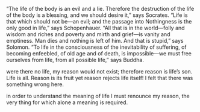 “The life of the body is an evil and a lie. Therefore the destruction of the life of the body is a blessing, and we should desire it,” says Socrates. “Life is that which should not be—an evil; and the passage into Nothingness is the only good in life,” says Schopenhauer. “All that is in the world—folly and wisdom and riches and poverty and mirth and grief—is vanity and emptiness. Man dies and nothing is left of him. And that is stupid,” says Solomon. “To life in the consciousness of the inevitability of suffering, of becoming enfeebled, of old age and of death, is impossible—we must free ourselves from life, from all possible life,” says Buddha.


were there no life, my reason would not exist; therefore reason is life’s son. Life is all. Reason is its fruit yet reason rejects life itself! I felt that there was something wrong here.


in order to understand the meaning of life I must renounce my reason, the very thing for which alone a meaning is required.


